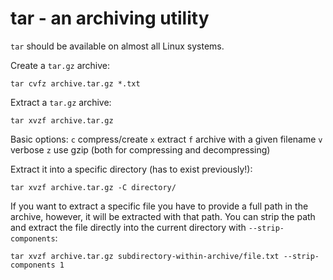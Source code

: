 # tar - an archiving utility

`tar` should be available on almost all Linux systems.

Create a `tar.gz` archive:
```
tar cvfz archive.tar.gz *.txt
```

Extract a `tar.gz` archive:
```
tar xvzf archive.tar.gz
```

Basic options:
`c` compress/create
`x` extract
`f` archive with a given filename
`v` verbose
`z` use gzip (both for compressing and decompressing)

Extract it into a specific directory (has to exist previously!):
```
tar xvzf archive.tar.gz -C directory/
```

If you want to extract a specific file you have to provide a full path in the archive, however, it will be extracted with that path. You can strip the path and extract the file directly into the current directory with `--strip-components`:
```
tar xvzf archive.tar.gz subdirectory-within-archive/file.txt --strip-components 1
```

